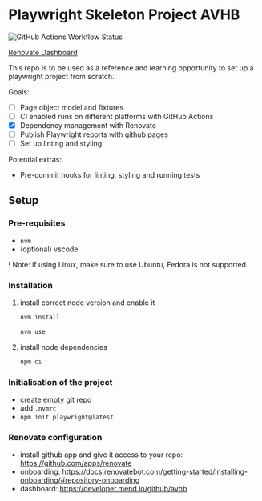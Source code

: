 # Playwright Skeleton Project AVHB

![GitHub Actions Workflow Status](https://img.shields.io/github/actions/workflow/status/avhb/playwright-skeleton/playwright.yml?branch=main&logo=playwright&label=Playwright%20Tests)

[Renovate Dashboard](https://developer.mend.io/github/avhb/playwright-skeleton)

This repo is to be used as a reference and learning opportunity to set up a playwright project from scratch.

Goals:
- [ ] Page object model and fixtures
- [ ] CI enabled runs on different platforms with GitHub Actions
- [x] Dependency management with Renovate
- [ ] Publish Playwright reports with github pages
- [ ] Set up linting and styling

Potential extras:
- Pre-commit hooks for linting, styling and running tests

## Setup

### Pre-requisites

- `nvm`
- (optional) vscode

! Note: if using Linux, make sure to use Ubuntu, Fedora is not supported.

### Installation

1. install correct node version and enable it
    ```sh
    nvm install
    ```
    ```sh
    nvm use
    ```
2. install node dependencies
    ```sh
    npm ci
    ```

### Initialisation of the project

- create empty git repo
- add `.nvmrc`
- `npm init playwright@latest`

### Renovate configuration

- install github app and give it access to your repo: https://github.com/apps/renovate
- onboarding: https://docs.renovatebot.com/getting-started/installing-onboarding/#repository-onboarding
- dashboard: https://developer.mend.io/github/avhb
